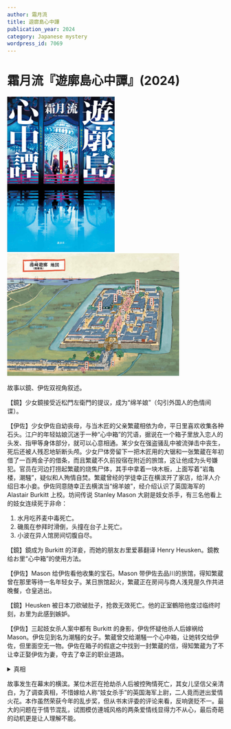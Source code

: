 ```yaml
---
author: 霜月流
title: 遊廓島心中譚
publication_year: 2024
category: Japanese mystery
wordpress_id: 7069
---
```


# 霜月流『遊廓島心中譚』(2024)

<img src=images/2024_cover.jpg width=250/>

<img src=images/2024_map.jpg width=400/>

故事以鏡、伊佐双视角叙述。

【鏡】少女鏡接受近松門左衛門的提议，成为“绵羊娘”（勾引外国人的色情间谍）。

【伊佐】少女伊佐自幼丧母，与当木匠的父亲繁蔵相依为命，平日里喜欢收集各种石头。江户的年轻姑娘沉迷于一种“心中箱”的咒语，据说在一个箱子里放入恋人的头发、指甲等身体部分，就可以心意相通。某少女在强盗骚乱中被流弹击中丧生，死后还被人残忍地斩断头颅。少女尸体旁留下一把木匠用的大锯和一张繁蔵在年初借了一百两金子的借条，而且繁蔵不久前投宿在附近的旅馆，这让他成为头号嫌犯。官员在河边打捞起繁蔵的烧焦尸体，其手中拿着一块木板，上面写着“岩亀楼，潮騒”，疑似和人殉情自焚。繁蔵曾经的学徒幸正在横滨开了家店，给洋人介绍日本小妾。伊佐同意随幸正去横滨当“绵羊娘”，经介绍认识了英国海军的 Alastair Burkitt 上校。坊间传说 Stanley Mason 大尉是妓女杀手，有三名他看上的妓女连续死于非命：
1. 水月吃荞麦中毒死亡。
2. 磯風在参拜时滑倒，头撞在台子上死亡。 
3. 小波在异人馆房间切腹自尽。

【鏡】鏡成为 Burkitt 的洋妾，而她的朋友お里爱慕翻译 Henry Heusken。鏡教给お里“心中箱”的使用方法。

【伊佐】Mason 给伊佐看他收集的宝石。Mason 带伊佐去品川的旅馆，得知繁蔵曾在那里等待一名年轻女子。某日旅馆起火，繁蔵正在房间与商人浅見屋久作共进晚餐，仓皇逃出。

【鏡】Heusken 被日本刀砍破肚子，抢救无效死亡。他的正室鶴陪他度过临终时刻，お里为此感到嫉妒。

【伊佐】三起妓女杀人案中都有 Burkitt 的身影，伊佐怀疑他杀人后嫁祸给 Mason。伊佐见到名为潮騒的女子。繁蔵曾交给潮騒一个心中箱，让她转交给伊佐，但里面空无一物。伊佐在箱子的假底之中找到一封繁蔵的信，得知繁蔵为了不让幸正娶伊佐为妻，夺去了幸正的职业道路。

<details><summary>真相</summary>
浅見屋久作（ASAMIYA KYUSAKU）是須賀屋幸正（SUKAYA YUKIMASA）的字母重排，二者为同一人。幸正为了报复杀死繁蔵，压扁他的手指，一方面为了让木匠的灵魂受到痛苦，另一方面为了隐藏假借条上的血手印与繁蔵不符。幸正把潮騒的木牌留在现场，伪造繁蔵和潮騒殉情的假象。

Burkitt 与幸正合谋，开枪击中鏡，在现场留下繁蔵的假借条，切下鏡的头带走。游廓岛是一个巨大的“心中箱”。Burkitt 分别在东、北、西的“眼”杀害水月、磯風、小波，最后在南方的“眼”杀死鏡，是为了将灵魂碎片封存。
</details>

故事发生在幕末的横滨。某位木匠在抢劫杀人后被控殉情死亡，其女儿坚信父亲清白，为了调查真相，不惜嫁给人称“妓女杀手”的英国海军上尉，二人竟而迸出爱情火花。本作虽然荣获今年的乱步奖，但从书末评委的评论来看，反响褒贬不一。最大的问题在于情节混乱，试图模仿連城风格的两条爱情线显得力不从心，最后奇葩的动机更是让人理解不能。